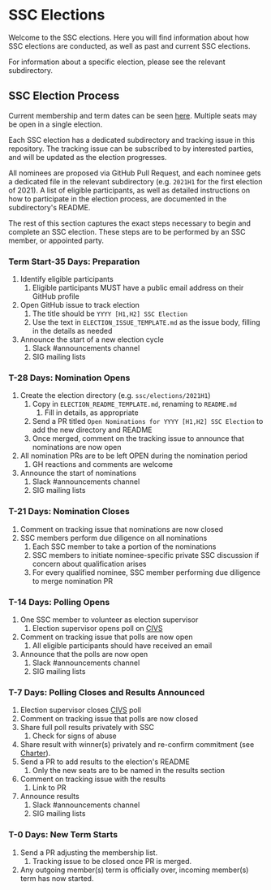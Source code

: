 # SSC Elections
Welcome to the SSC elections. Here you will find information about how SSC elections are conducted, as well as past and current SSC elections.

For information about a specific election, please see the relevant subdirectory.

## SSC Election Process
Current membership and term dates can be seen [here](../README.md). Multiple seats may be open in a single election.

Each SSC election has a dedicated subdirectory and tracking issue in this repository. The tracking issue can be subscribed to by interested parties, and will be updated as the election progresses.

All nominees are proposed via GitHub Pull Request, and each nominee gets a dedicated file in the relevant subdirectory (e.g. `2021H1` for the first election of 2021). A list of eligible participants, as well as detailed instructions on how to participate in the election process, are documented in the subdirectory's README.

The rest of this section captures the exact steps necessary to begin and complete an SSC election. These steps are to be performed by an SSC member, or appointed party.

### Term Start-35 Days: Preparation
1. Identify eligible participants
	1. Eligible participants MUST have a public email address on their GitHub profile
1. Open GitHub issue to track election
	1. The title should be `YYYY [H1,H2] SSC Election`
	1. Use the text in `ELECTION_ISSUE_TEMPLATE.md` as the issue body, filling in the details as needed
1. Announce the start of a new election cycle
	1. Slack #announcements channel
	1. SIG mailing lists

### T-28 Days: Nomination Opens
1. Create the election directory (e.g. `ssc/elections/2021H1`)
	1. Copy in `ELECTION_README_TEMPLATE.md`, renaming to `README.md`
		1. Fill in details, as appropriate
	1. Send a PR titled `Open Nominations for YYYY [H1,H2] SSC Election` to add the new directory and README
	1. Once merged, comment on the tracking issue to announce that nominations are now open
1. All nomination PRs are to be left OPEN during the nomination period
	1. GH reactions and comments are welcome
1. Announce the start of nominations
	1. Slack #announcements channel
	1. SIG mailing lists

### T-21 Days: Nomination Closes
1. Comment on tracking issue that nominations are now closed
1. SSC members perform due diligence on all nominations
	1. Each SSC member to take a portion of the nominations
	1. SSC members to initiate nominee-specific private SSC discussion if concern about qualification arises
	1. For every qualified nominee, SSC member performing due diligence to merge nomination PR

### T-14 Days: Polling Opens
1. One SSC member to volunteer as election supervisor
	1. Election supervisor opens poll on [CIVS](https://civs.cs.cornell.edu/)
1. Comment on tracking issue that polls are now open
	1. All eligible participants should have received an email
1. Announce that the polls are now open
	1. Slack #announcements channel
	1. SIG mailing lists

### T-7 Days: Polling Closes and Results Announced
1. Election supervisor closes [CIVS](https://civs.cs.cornell.edu/) poll
1. Comment on tracking issue that polls are now closed
1. Share full poll results privately with SSC
	1. Check for signs of abuse
1. Share result with winner(s) privately and re-confirm commitment (see [Charter](../CHARTER.md)).
1. Send a PR to add results to the election's README
	1. Only the new seats are to be named in the results section
1. Comment on tracking issue with the results
	1. Link to PR
1. Announce results
	1. Slack #announcements channel
	1. SIG mailing lists

### T-0 Days: New Term Starts
1. Send a PR adjusting the membership list.
	1. Tracking issue to be closed once PR is merged.
1. Any outgoing member(s) term is officially over, incoming member(s) term has now started.

